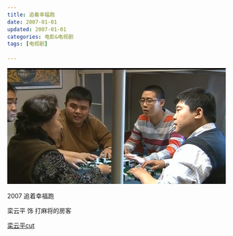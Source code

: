 ```yaml
---
title: 追着幸福跑
date: 2007-01-01
updated: 2007-01-01
categories: 电影&电视剧
tags: [电视剧]

---
```


![](https://raw.githubusercontent.com/rhenginium/image/main/Screenshot_20210325_021731.jpg)

2007 追着幸福跑

栾云平 饰 打麻将的房客

[栾云平cut](https://www.bilibili.com/video/BV1Ft411K71m?p=1)